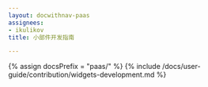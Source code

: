 ```yaml
---
layout: docwithnav-paas
assignees:
- ikulikov
title: 小部件开发指南

---
```


{% assign docsPrefix = "paas/" %}
{% include /docs/user-guide/contribution/widgets-development.md %}